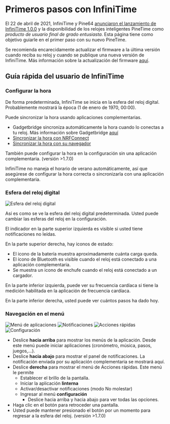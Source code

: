 # Primeros pasos con InfiniTime

El 22 de abril de 2021, InfiniTime y Pine64 [anunciaron el lanzamiento de InfiniTime 1.0.0](https://www.pine64.org/2021/04/22/its-time-infinitime-1-0/) y la disponibilidad de los relojes inteligentes PineTime como *producto de usuario final de grado entusiasta*. Esta página tiene como objetivo guiarle en el primer paso con su nuevo PineTime.

Se recomienda encarecidamente actualizar el firmware a la última versión cuando reciba su reloj y cuando se publique una nueva versión de InfiniTime. Más información sobre la actualización del firmware [aquí](/doc/gettingStarted/updating-software.md).

## Guía rápida del usuario de InfiniTime

### Configurar la hora

De forma predeterminada, InfiniTime se inicia en la esfera del reloj digital. Probablemente mostrará la época (1 de enero de 1970, 00:00).

Puede sincronizar la hora usando aplicaciones complementarias.

- Gadgetbridge sincroniza automáticamente la hora cuando lo conectas a tu reloj. Más información sobre Gadgetbridge [aquí](/doc/gettingStarted/ota-gadgetbridge.md)
- [Sincronizar la hora con NRFConnect](/doc/gettingStarted/time-nrfconnect.md)
- [Sincronizar la hora con su navegador](https://hubmartin.github.io/WebBLEWatch/)

También puede configurar la hora en la configuración sin una aplicación complementaria. (versión >1.7.0)

InfiniTime no maneja el horario de verano automáticamente, así que asegúrese de configurar la hora correcta o sincronizarla con una aplicación complementaria.

### Esfera del reloj digital

![Esfera del reloj digital](ui/watchface.jpg)

Así es como se ve la esfera del reloj digital predeterminada. Usted puede cambiar las esferas del reloj en la configuración.

El indicador en la parte superior izquierda es visible si usted tiene notificaciones no leídas.

En la parte superior derecha, hay iconos de estado:

- El icono de la batería muestra aproximadamente cuánta carga queda.
- El ícono de Bluetooth es visible cuando el reloj está conectado a una aplicación complementaria.
- Se muestra un icono de enchufe cuando el reloj está conectado a un cargador.

En la parte inferior izquierda, puede ver su frecuencia cardíaca si tiene la medición habilitada en la aplicación de frecuencia cardíaca.

En la parte inferior derecha, usted puede ver cuántos pasos ha dado hoy.

### Navegación en el menú

![Menú de aplicaciones](ui/applist.jpg)
![Notificaciones](ui/notificaciones.jpg)
![Acciones rápidas](ui/quicksettings.jpg)
![Configuración](ui/settings.jpg)

- Deslice **hacia arriba** para mostrar los menús de la aplicación. Desde este menú puede iniciar aplicaciones (cronómetro, música, pasos, juegos,...).
- Deslice **hacia abajo** para mostrar el panel de notificaciones. La notificación enviada por su aplicación complementaria se mostrará aquí.
- Deslice **derecha** para mostrar el menú de Acciones rápidas. Este menú le permite
   - Establecer el brillo de la pantalla.
   - Iniciar la aplicación **linterna**
   - Activar/desactivar notificaciones (modo No molestar)
   - Ingresar al menú **configuración**
     - Deslice hacia arriba y hacia abajo para ver todas las opciones.
- Haga clic en el botón para retroceder una pantalla.
- Usted puede mantener presionado el botón por un momento para regresar a la esfera del reloj. (versión >1.7.0)
